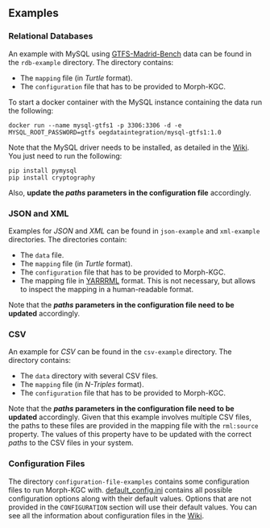 ## Examples

### Relational Databases
An example with MySQL using [GTFS-Madrid-Bench](https://github.com/oeg-upm/gtfs-bench) data can be found in the `rdb-example` directory. The directory contains: 
- The `mapping` file (in _Turtle_ format).
- The `configuration` file that has to be provided to Morph-KGC.

To start a docker container with the MySQL instance containing the data run the following:
```
docker run --name mysql-gtfs1 -p 3306:3306 -d -e MYSQL_ROOT_PASSWORD=gtfs oegdataintegration/mysql-gtfs1:1.0
```

Note that the MySQL driver needs to be installed, as detailed in the [Wiki](https://github.com/oeg-upm/Morph-KGC/wiki/Relational-Databases). You just need to run the following:
```
pip install pymysql
pip install cryptography
```
Also, **update the _paths_ parameters in the configuration file** accordingly.

### JSON and XML
Examples for _JSON_ and _XML_ can be found in `json-example` and `xml-example` directories. The directories contain: 
- The `data` file.
- The `mapping` file (in _Turtle_ format).
- The `configuration` file that has to be provided to Morph-KGC.
- The mapping file in [YARRRML](https://rml.io/yarrrml/spec/) format. This is not necessary, but allows to inspect the mapping in a human-readable format.

Note that the **_paths_ parameters in the configuration file need to be updated** accordingly.

### CSV
An example for _CSV_ can be found in the `csv-example` directory. The directory contains:
- The `data` directory with several CSV files.
- The `mapping` file (in _N-Triples_ format).
- The `configuration` file that has to be provided to Morph-KGC.

Note that the **_paths_ parameters in the configuration file need to be updated** accordingly. Given that this example involves multiple CSV files, the paths to these files are provided in the mapping file with the `rml:source` property. The values of this property have to be updated with the correct _paths_ to the CSV files in your system.

### Configuration Files
The directory `configuration-file-examples` contains some configuration files to run Morph-KGC with. [default_config.ini](https://github.com/oeg-upm/Morph-KGC/blob/main/examples/configuration-file-examples/default_config.ini) contains all possible configuration options along with their default values. Options that are not provided in the `CONFIGURATION` section will use their default values. You can see all the information about configuration files in the [Wiki](https://github.com/oeg-upm/Morph-KGC/wiki/Configuration).
